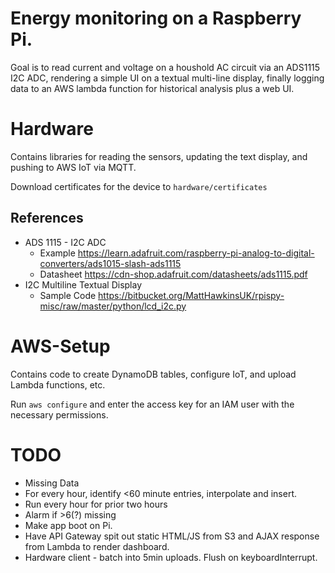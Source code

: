 # Energy monitoring on a Raspberry Pi.

Goal is to read current and voltage on a houshold AC circuit
via an ADS1115 I2C ADC, rendering a simple UI on a textual multi-line
display, finally logging data to an AWS lambda function for historical analysis plus a web UI.

# Hardware
Contains libraries for reading the sensors, updating the text display, and pushing to AWS IoT via MQTT.

Download certificates for the device to `hardware/certificates`

## References 
* ADS 1115 - I2C ADC    
  * Example https://learn.adafruit.com/raspberry-pi-analog-to-digital-converters/ads1015-slash-ads1115
  * Datasheet https://cdn-shop.adafruit.com/datasheets/ads1115.pdf
* I2C Multiline Textual Display 
  * Sample Code https://bitbucket.org/MattHawkinsUK/rpispy-misc/raw/master/python/lcd_i2c.py

# AWS-Setup
Contains code to create DynamoDB tables, configure IoT, and upload Lambda functions, etc. 

Run `aws configure` and enter the access key for an IAM user with the necessary permissions. 

# TODO
* Missing Data
 * For every hour, identify <60 minute entries, interpolate and insert.
 * Run every hour for prior two hours
 * Alarm if >6(?) missing
* Make app boot on Pi.
* Have API Gateway spit out static HTML/JS from S3 and AJAX response from Lambda to render dashboard.
* Hardware client - batch into 5min uploads. Flush on keyboardInterrupt. 
